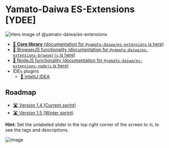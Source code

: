 # Yamato-Daiwa ES-Extensions [YDEE]

![Hero image of @yamato-daiwa/es-extensions](https://repository-images.githubusercontent.com/376176365/1423b0e4-c927-4855-8139-78a611826adc)

* [📖 **Core library** (documentation for `@yamato-daiwa/es-extensions` is here)](CoreLibrary/Package/README.md)
* [📖 BrowserJS functionality (documentation for `@yamato-daiwa/es-extensions-browserjs` is here)](BrowserJS/Package/README.md)
* [📖 NodeJS functionality (documentation for `@yamato-daiwa/es-extensions-nodejs` is here)](NodeJS/Package/README.md)
* IDEs plugins
  * [📖 IntelliJ IDEA](IDEsPlugins/IntelliJ_IDEA/README.md)

## Roadmap

* [🛣️ Version 1.4 (Current sprint)](https://yamato-daiwa.myjetbrains.com/youtrack/agiles/121-7/current)
* [🛣️ Version 1.5 (Winter sprint)](https://yamato-daiwa.myjetbrains.com/youtrack/agiles/121-7/122-13)

**Hint:** Set the unlabeled slider in the top right corner of the screen to `XL` to see the tags and descriptions.

![image](https://user-images.githubusercontent.com/41653501/141427403-ca6e9a61-880c-4b1c-bc66-2fdac2f6a491.png)

